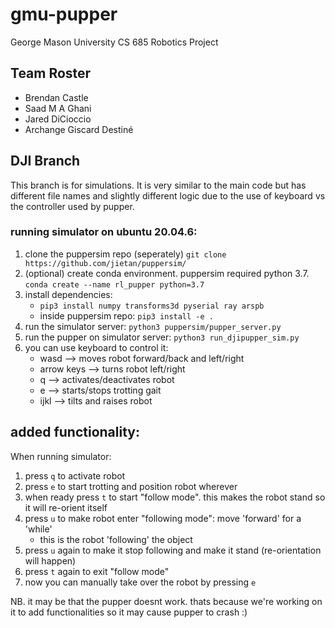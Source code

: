 # gmu-pupper
George Mason University CS 685 Robotics Project

## Team Roster
- Brendan Castle
- Saad M A Ghani
- Jared DiCioccio
- Archange Giscard Destiné

## DJI Branch
This branch is for simulations. It is very similar to the main code but has different file names and slightly different logic due to the use of keyboard vs the controller used by pupper.

### running simulator on ubuntu 20.04.6:
1. clone the puppersim repo (seperately) `git clone https://github.com/jietan/puppersim/`
2. (optional) create conda environment. puppersim required python 3.7. `conda create --name rl_pupper python=3.7`
3. install dependencies: 
    * `pip3 install numpy transforms3d pyserial ray arspb`
    * inside puppersim repo: `pip3 install -e .`
4. run the simulator server: `python3 puppersim/pupper_server.py`
5. run the pupper on simulator server: `python3 run_djipupper_sim.py`
6. you can use keyboard to control it:
    * wasd --> moves robot forward/back and left/right
    * arrow keys --> turns robot left/right
    * q --> activates/deactivates robot
    * e --> starts/stops trotting gait
    * ijkl --> tilts and raises robot

## added functionality:
When running simulator:
1. press `q` to activate robot
2. press `e` to start trotting and position robot wherever
3. when ready press `t` to start "follow mode". this makes the robot stand so it will re-orient itself
4. press `u` to make robot enter "following mode": move 'forward' for a 'while' 
    * this is the robot 'following' the object
5. press `u` again to make it stop following and make it stand (re-orientation will happen)
6. press `t` again to exit "follow mode"
7. now you can manually take over the robot by pressing `e`


NB. it may be that the pupper doesnt work. thats because we're working on it to add functionalities so it may cause pupper to crash :)

